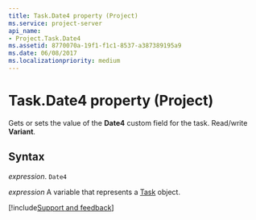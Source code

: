 ```yaml
---
title: Task.Date4 property (Project)
ms.service: project-server
api_name:
- Project.Task.Date4
ms.assetid: 8770070a-19f1-f1c1-8537-a387389195a9
ms.date: 06/08/2017
ms.localizationpriority: medium
---
```



# Task.Date4 property (Project)

Gets or sets the value of the **Date4** custom field for the task. Read/write **Variant**.


## Syntax

_expression_. `Date4`

_expression_ A variable that represents a [Task](./Project.Task.md) object.

[!include[Support and feedback](~/includes/feedback-boilerplate.md)]
